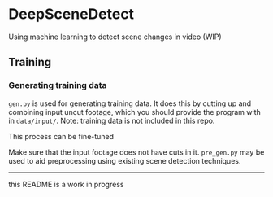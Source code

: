 # DeepSceneDetect
Using machine learning to detect scene changes in video (WIP)

## Training
### Generating training data
`gen.py` is used for generating training data. It does this by cutting up and combining input uncut footage,
which you should provide the program with in `data/input/`. 
Note: training data is not included in this repo.

This process can be fine-tuned<!--, as shown in the code examples below. -->

Make sure that the input footage does not have cuts in it. `pre_gen.py` may be used to aid preprocessing using existing scene detection techniques.

---
this README is a work in progress